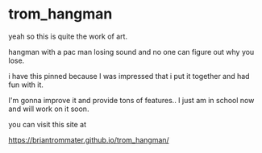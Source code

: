 # trom_hangman

yeah so this is quite the work of art.

hangman with a pac man losing sound and no one can figure out why you lose.

i have this pinned because I was impressed that i put it together and had fun with it.

I'm gonna improve it and provide tons of features.. I just am in school now and will work on it soon.

you can visit this site at

https://briantrommater.github.io/trom_hangman/
